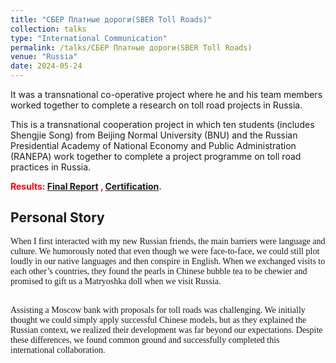 ```yaml
---
title: "СБЕР Платные дороги(SBER Toll Roads)"
collection: talks
type: "International Communication"
permalink: /talks/СБЕР Платные дороги(SBER Toll Roads)
venue: "Russia"
date: 2024-05-24
---
```


It was a transnational co-operative project where he and his team members worked together to complete a research on toll road projects in Russia.

This is a transnational cooperation project in which ten students (includes Shengjie Song) from Beijing Normal University (BNU) and the Russian Presidential Academy of National Economy and Public Administration (RANEPA) work together to complete a project programme on toll road practices in Russia. 

<span style="color:red">**Results: [Final Report]({{site.url}}/file/Sber_report.pdf) , [Certification](https://mailbnueducn-my.sharepoint.com/:b:/g/personal/sjs_mail_bnu_edu_cn/EVDVWoy8L4ROvtpLTQEFKy0BkWv3G-6ZhAFurNQmXhEUDg?e=35qZqe).**

Personal Story
---
<font face="Times New Roman">When I first interacted with my new Russian friends, the main barriers were language and culture. We humorously noted that even though we were face-to-face, we could still plot loudly in our native languages and then conspire in English. When we exchanged visits to each other’s countries, they found the pearls in Chinese bubble tea to be chewier and promised to gift us a Matryoshka doll when we visit Russia. <br> <br>

Assisting a Moscow bank with proposals for toll roads was challenging. We initially thought we could simply apply successful Chinese models, but as they explained the Russian context, we realized their development was far beyond our expectations. Despite these differences, we found common ground and successfully completed this international collaboration.</font>

